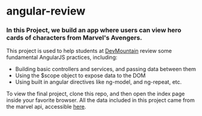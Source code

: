 # angular-review

### In this Project, we build an app where users can view hero cards of characters from Marvel's Avengers.

This project is used to help students at [DevMountain](devmounta.in) review some fundamental AngularJS practices, including:
- Building basic controllers and services, and passing data between them
- Using the $scope object to expose data to the DOM
- Using built in angular directives like ng-model, and ng-repeat, etc.

To view the final project, clone this repo, and then open the index page inside your favorite browser.
All the data included in this project came from the marvel api, accessible [here](http://developer.marvel.com/).
